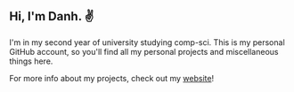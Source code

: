 ## Hi, I'm Danh. ✌️
I'm in my second year of university studying comp-sci. This is my personal GitHub account, so you'll find all my personal projects and miscellaneous things here.

For more info about my projects, check out my [website](https://epsilorne.github.io/)!
